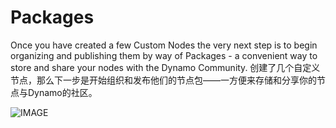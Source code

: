 # Packages

Once you have created a few Custom Nodes the very next step is to begin organizing and publishing them by way of Packages - a convenient way to store and share your nodes with the Dynamo Community.
创建了几个自定义节点，那么下一步是开始组织和发布他们的节点包——一方便来存储和分享你的节点与Dynamo的社区。

![IMAGE](images/10/packages_cover01.png)
